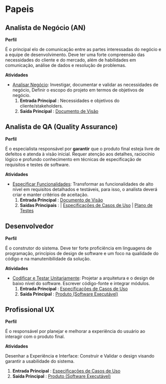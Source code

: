 
# Papeis


## Analista de Negócio (AN)

**Perfil**  

É o principal elo de comunicação entre as partes interessadas do negócio e a equipe de desenvolvimento. Deve ter uma forte compreensão das necessidades do cliente e do mercado, além de habilidades em comunicação, análise de dados e resolução de problemas.  

**Atividades**  

* [Analisar Negócio](atividades.md#1-analisar-negócio): Investigar, documentar e validar as necessidades de negócio,  Definir o escopo do projeto em termos de objetivos de negócio.
    1. **Entrada Principal** : Necessidades e objetivos do cliente/stakeholders.  
    2. **Saída Principal** : [Documento de Visão](artefatos.md#1-documento-de-visão)  

## Analista de QA (Quality Assurance)

**Perfil**  

É o especialista responsável por **garantir** que o produto final esteja livre de defeitos e atenda à visão inicial. Requer atenção aos detalhes, raciocínio lógico e profundo conhecimento em técnicas de especificação de requisitos e testes de software.

**Atividades**

* [Especificar Funcionalidades](atividades.md#2-especificar-funcionalidades): Transformar as funcionalidades de alto nível em requisitos detalhados e testáveis, para isso, o analista deverá criar e manter critérios de aceitação.
    1. **Entrada Principal** : [Documento de Visão](artefatos.md#1-documento-de-visão)   
    2. **Saídas Principais** : | [Especificações de Casos de Uso](https://github.com/JoaoLima98/triagem_hospitalar/tree/main/documentacao/especificacoes/caso-de-uso)
                               | [Plano de Testes](artefatos.md#5-plano-de-testes) 

## Desenvolvedor  

**Perfil**  

É o construtor do sistema. Deve ter forte proficiência em linguagens de programação, princípios de design de software e um foco na qualidade do código e na manutenibilidade da solução.

**Atividades**  

* [Codificar e Testar Unitariamente](atividades.md#3-codificar-e-testar-unitariamente): Projetar a arquitetura e o design de baixo nível do software. Escrever código-fonte e integrar módulos.
    1. **Entrada Principal** :  [Especificações de Casos de Uso](https://github.com/JoaoLima98/triagem_hospitalar/tree/main/documentacao/especificacoes/caso-de-uso) 
    2. **Saída Principal** : [Produto (Software Executável)](artefatos.md#3-produto-software-executável)
 
## Profissional UX

**Perfil**

É o responsável por planejar e melhorar a experiência do usuário ao interagir com o produto final.

**Atividades**

Desenhar a Experiência e Interface: Construir e Validar o design visando garantir a usabilidade do sistema.

1. **Entrada Principal** : [Especificações de Casos de Uso](https://github.com/JoaoLima98/triagem_hospitalar/tree/main/documentacao/especificacoes/caso-de-uso) 
2. **Saída Principal** : [Produto (Software Executável)](artefatos.md#3-produto-software-executável) 

